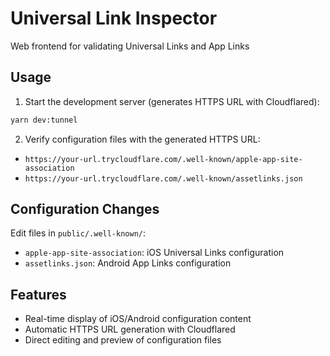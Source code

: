# Universal Link Inspector

Web frontend for validating Universal Links and App Links

## Usage

1. Start the development server (generates HTTPS URL with Cloudflared):

```bash
yarn dev:tunnel
```

2. Verify configuration files with the generated HTTPS URL:

- `https://your-url.trycloudflare.com/.well-known/apple-app-site-association`
- `https://your-url.trycloudflare.com/.well-known/assetlinks.json`

## Configuration Changes

Edit files in `public/.well-known/`:

- `apple-app-site-association`: iOS Universal Links configuration
- `assetlinks.json`: Android App Links configuration

## Features

- Real-time display of iOS/Android configuration content
- Automatic HTTPS URL generation with Cloudflared
- Direct editing and preview of configuration files
